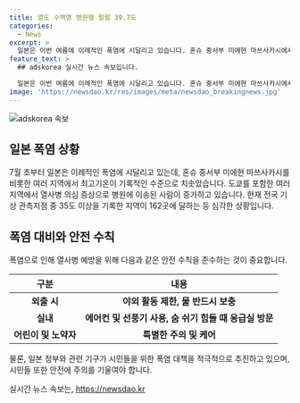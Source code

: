 ```yaml
---
title: 열도 수백명 병원행 펄펄 39.7도
categories:
  - News
excerpt: >
  일본은 이번 여름에 이례적인 폭염에 시달리고 있습니다. 혼슈 중서부 미에현 마쓰사카시에서는 최고기온이 섭씨 39.7도에 이르렀고, 도쿄 도심 온도도 35.5도까지 치솟았습니다. 이에 따라 열사병 의심 증상으로 병원에 이송된 사람이 260여 명에 달했습니다. 전국 기상 관측지점 중 35도 이상을 기록한 지역은 162곳이며, 주말에도 높은 기온이 이어질 것으로 예상됩니다. (사진=)
feature_text: >
  ## adskorea 실시간 뉴스 속보입니다.

  일본은 이번 여름에 이례적인 폭염에 시달리고 있습니다. 혼슈 중서부 미에현 마쓰사카시에서는 최고기온이 섭씨 39.7도에 이르렀고, 도쿄 도심 온도도 35.5도까지 치솟았습니다. 이에 따라 열사병 의심 증상으로 병원에 이송된 사람이 260여 명에 달했습니다. 전국 기상 관측지점 중 35도 이상을 기록한 지역은 162곳이며, 주말에도 높은 기온이 이어질 것으로 예상됩니다. (사진=)
image: 'https://newsdao.kr/res/images/meta/newsdao_breakingnews.jpg'
---
```


<p><img src="https://newsdao.kr/res/images/meta/newsdao_breakingnews.jpg" alt="adskorea 속보" /></p>

<h2 data-ke-size="size26">일본 폭염 상황</h2>

<p data-ke-size="size16">7월 초부터 일본은 이례적인 폭염에 시달리고 있는데, 혼슈 중서부 미에현 마쓰사카시를 비롯한 여러 지역에서 최고기온이 기록적인 수준으로 치솟았습니다. 도쿄를 포함한 여러 지역에서 열사병 의심 증상으로 병원에 이송된 사람이 증가하고 있습니다. 현재 전국 기상 관측지점 중 35도 이상을 기록한 지역이 162곳에 달하는 등 심각한 상황입니다.</p>

<h2 data-ke-size="size26">폭염 대비와 안전 수칙</h2>

<p data-ke-size="size16">폭염으로 인해 열사병 예방을 위해 다음과 같은 안전 수칙을 준수하는 것이 중요합니다.</p>

<table>
    <thead>
        <tr>
            <th>구분</th>
            <th>내용</th>
        </tr>
    </thead>
    <tbody>
        <tr>
            <td style="text-align: center; height: 17px;"><b>외출 시</b></td>
            <td style="text-align: center; height: 17px;"><b>야외 활동 제한, 물 반드시 보충</b></td>
        </tr>
        <tr>
            <td style="text-align: center; height: 17px;"><b>실내</b></td>
            <td style="text-align: center; height: 17px;"><b>에어컨 및 선풍기 사용, 숨 쉬기 힘들 때 응급실 방문</b></td>
        </tr>
        <tr>
            <td style="text-align: center; height: 17px;"><b>어린이 및 노약자</b></td>
            <td style="text-align: center; height: 17px;"><b>특별한 주의 및 케어</b></td>
        </tr>
    </tbody>
</table>

<p data-ke-size="size16">물론, 일본 정부와 관련 기구가 시민들을 위한 폭염 대책을 적극적으로 추진하고 있으며, 시민들 또한 안전에 주의를 기울여야 합니다.</p>
실시간 뉴스 속보는, <a href="https://newsdao.kr" rel="dofollow">https://newsdao.kr</a>


